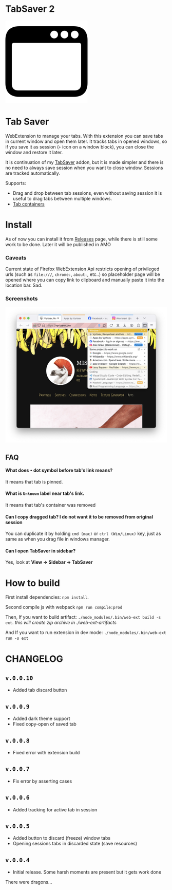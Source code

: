 # TabSaver 2

![Logo](ext/icons/icon.svg)

# Tab Saver

WebExtension to manage your tabs.
With this extension you can save tabs in current window and open them later. It tracks tabs in opened windows, so if you save it as session (`+` icon on a window block), you can close the window and restore it later.

It is continuation of my [TabSaver](https://github.com/Reeywhaar/tabsaver) addon, but it is made simpler and there is no need to always save session when you want to close window. Sessions are tracked automatically.

Supports:

- Drag and drop between tab sessions, even without saving session it is useful to drag tabs between multiple windows.
- [Tab containers](https://support.mozilla.org/en-US/kb/how-use-firefox-containers)

# Install

As of now you can install it from [Releases](https://github.com/Reeywhaar/tabsaver-2/releases/latest) page, while there is still some work to be done. Later it will be published in AMO

<!-- [Install from addons.mozilla.org](https://addons.mozilla.org/en-US/firefox/addon/vyrtsev-tab-saver/) -->

### Caveats

Current state of Firefox WebExtension Api restricts opening of privileged urls (such as `file:///`, `chrome:`, `about:`, etc..) so placeholder page will be opened where you can copy link to clipboard and manually paste it into the location bar. Sad.

### Screenshots

![preview](screenshots/preview.png)

## FAQ

#### What does `•` dot symbol before tab's link means?

It means that tab is pinned.

#### What is `Unknown` label near tab's link.

It means that tab's container was removed

#### Can I copy dragged tab? I do not want it to be removed from original session

You can duplicate it by holding `cmd (mac)` or `ctrl (Win/Linux)` key, just as same as when you drag file in windows manager.

#### Can I open TabSaver in sidebar?

Yes, look at **View -> Sidebar -> TabSaver**

# How to build

First install dependencies: `npm install`.

Second compile js with webpack `npm run compile:prod`

Then, If you want to build artifact: `./node_modules/.bin/web-ext build -s ext`. _this will create zip archive in ./web-ext-artifacts_

And If you want to run extension in dev mode: `./node_modules/.bin/web-ext run -s ext`

# CHANGELOG

## `v.0.0.10`

- Added tab discard button

## `v.0.0.9`

- Added dark theme support
- Fixed copy-open of saved tab

## `v.0.0.8`

- Fixed error with extension build

## `v.0.0.7`

- Fix error by asserting cases

## `v.0.0.6`

- Added tracking for active tab in session

## `v.0.0.5`

- Added button to discard (freeze) window tabs
- Opening sessions tabs in discarded state (save resources)

## `v.0.0.4`

- Initial release. Some harsh moments are present but it gets work done

There were dragons...
